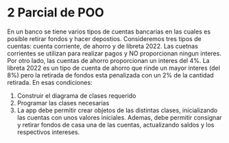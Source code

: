 # 2 Parcial de POO

En un banco se tiene varios tipos de cuentas bancarias en las cuales es posible retirar fondos y hacer depostios.
Consideremos tres tipos de cuentas: cuenta corriente, de ahorro y de libreta 2022. Las cuetnas corrientes se utilizan para realizar pagos y NO proporcionan ningun interes. Por otro lado, las cuentas de  ahorro proporcionan un interes del 4%. La libreta 2022 es un tipo de cuenta de ahorro que rinde un mayor interes (del 8%) pero la retirada de fondos esta penalizada con un 2% de la cantidad retirada. En esas condiciones:

1. Construir el diagrama de clases requerido
2. Programar las clases necesarias 
3. La app debe permitir crear objetos de las distintas clases, inicializando las cuentas con unos valores iniciales.
Ademas, debe permitir consignar y retirar fondos de casa una de las cuentas, actualizando saldos y los respectivos intereses. 

